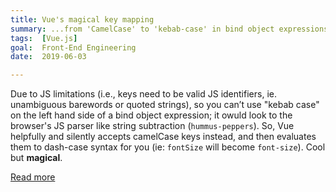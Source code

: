 ```yaml
---
title: Vue's magical key mapping
summary: ...from 'CamelCase' to 'kebab-case' in bind object expressions
tags:  [Vue.js]
goal:  Front-End Engineering
date:  2019-06-03

---
```


Due to JS limitations (i.e., keys need to be valid JS identifiers, ie.
unambiguous barewords or quoted strings), so you can’t use "kebab case" on
the left hand side of a bind object expression; it owuld look to the
browser's JS parser like string subtraction (`hummus-peppers`). So, Vue
helpfully and silently accepts camelCase keys instead, and then
evaluates them to dash-case syntax for you (ie: `fontSize` will become
`font-size`). Cool but **magical**.

[Read more][issue]

[issue]: https://github.com/vuejs/vue/issues/4184
